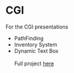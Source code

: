 # CGI
For the CGI presentations

* PathFinding
* Inventory System
* Dynamic Text Box<br><br>
Full project [here](https://github.com/Shaw358/Wh40K/tree/master/Warhammer40K/Assets/Scripts)
